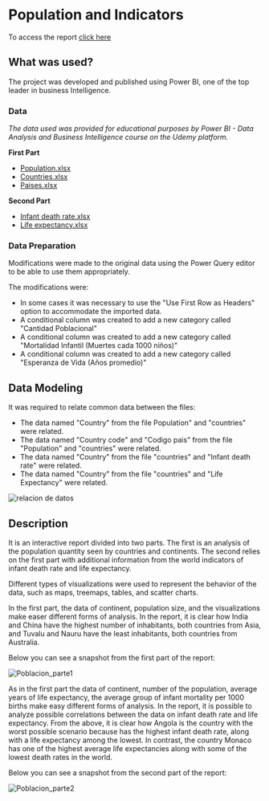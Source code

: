 # Population and Indicators 

To access the report [click here](https://app.powerbi.com/view?r=eyJrIjoiZWNkN2NkNjctZmU0ZC00YWEzLWI5NGYtZjkxMzJkMWZhZGVjIiwidCI6ImJhYjBiNjc5LWJkNWYtNGZlOC1iNTE2LWM2YjhiMzE3Yzc4MiIsImMiOjR9)

## What was used? 

The project was developed and published using Power BI, one of the top leader in business Intelligence.

### Data

_The data used was provided for educational purposes by Power BI - Data Analysis and Business Intelligence course on the Udemy platform._

**First Part**
- [Population.xlsx](https://github.com/dhugueth/Poblacion-e-Indicadores/files/7532797/Population.xlsx)
- [Countries.xlsx](https://github.com/dhugueth/Poblacion-e-Indicadores/files/7532795/Countries.xlsx)
- [Paises.xlsx](https://github.com/dhugueth/Poblacion-e-Indicadores/files/7532796/Paises.xlsx)

**Second Part**
- [Infant death rate.xlsx](https://github.com/dhugueth/Poblacion-e-Indicadores/files/7532798/Infant%2Bdeath%2Brate.xlsx)
- [Life expectancy.xlsx](https://github.com/dhugueth/Poblacion-e-Indicadores/files/7532799/Life%2Bexpectancy.xlsx)


### Data Preparation

Modifications were made to the original data using the Power Query editor to be able to use them appropriately. 

The modifications were: 

- In some cases it was necessary to use the "Use First Row as Headers" option to accommodate the imported data.
- A conditional column was created to add a new category called "Cantidad Poblacional" 
- A conditional column was created to add a new category called "Mortalidad Infantil (Muertes cada 1000 niños)"
- A conditional column was created to add a new category called "Esperanza de Vida (Años promedio)"

## Data Modeling

It was required to relate common data between the files:

- The data named "Country" from the file Population" and "countries" were related. 
- The data named "Country code" and "Codigo pais" from the file "Population" and "countries" were related.
- The data named "Country" from the file "countries" and "Infant death rate" were related.
- The data named "Country" from the file "countries" and "Life Expectancy" were related.

![relacion de datos](https://user-images.githubusercontent.com/93662295/141716274-a53ea1b4-eb37-432b-9bae-6981036d5769.png)


## Description

It is an interactive report divided into two parts. The first is an analysis of the population quantity seen by countries and continents. The second relies on the first part with additional information from the world indicators of infant death rate and life expectancy.

Different types of visualizations were used to represent the behavior of the data, such as maps, treemaps, tables, and scatter charts.

In the first part, the data of continent, population size, and the visualizations make easer different forms of analysis. In the report, it is clear how India and China have the highest number of inhabitants, both countries from Asia, and Tuvalu and Nauru have the least inhabitants, both countries from Australia.

Below you can see a snapshot from the first part of the report:

![Poblacion_parte1](https://user-images.githubusercontent.com/93662295/141862170-76783c22-2bec-4195-8160-ccc8b5a30cb1.png)

As in the first part the data of continent, number of the population, average years of life expectancy, the average group of infant mortality per 1000 births make easy different forms of analysis. In the report, it is possible to analyze possible correlations between the data on infant death rate and life expectancy. From the above, it is clear how Angola is the country with the worst possible scenario because has the highest infant death rate, along with a life expectancy among the lowest. In contrast, the country Monaco has one of the highest average life expectancies along with some of the lowest death rates in the world.

Below you can see a snapshot from the second part of the report:

![Poblacion_parte2](https://user-images.githubusercontent.com/93662295/141862840-fb0084d7-a825-4881-85b9-2f4a6d8982ff.png)



